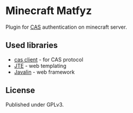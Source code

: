 # Minecraft Matfyz

Plugin for [CAS](https://cas.cuni.cz/) authentication on minecraft server.

## Used libraries
- [cas client](https://github.com/apereo/java-cas-client) - for CAS protocol
- [JTE](https://jte.gg/) - web templating
- [Javalin](https://javalin.io/) - web framework

## License
Published under GPLv3.

